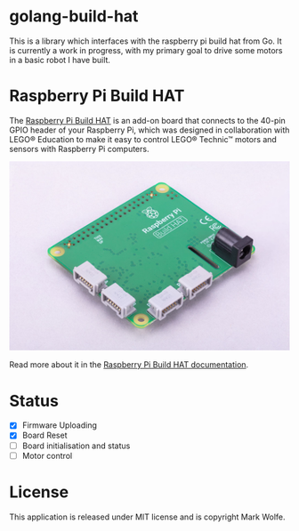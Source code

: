 # golang-build-hat

This is a library which interfaces with the raspberry pi build hat from Go. It is currently a work in progress, with my primary goal to drive some motors in a basic robot I have built.

# Raspberry Pi Build HAT

The [Raspberry Pi Build HAT](https://raspberrypi.com/products/build-hat) is an add-on board that connects to the 40-pin GPIO header of your Raspberry Pi, which was designed in collaboration with LEGO® Education to make it easy to control LEGO® Technic™ motors and sensors with Raspberry Pi computers.

![Build HAT](docs/images/build-hat.jpg)

Read more about it in the [Raspberry Pi Build HAT documentation](https://www.raspberrypi.com/documentation/accessories/build-hat.html).

# Status

* [x] Firmware Uploading
* [x] Board Reset
* [ ] Board initialisation and status
* [ ] Motor control

# License

This application is released under MIT license and is copyright Mark Wolfe.
